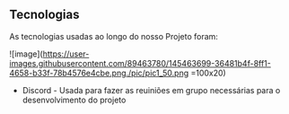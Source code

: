 
## Tecnologias
As tecnologias usadas ao longo do nosso Projeto foram:

![image](https://user-images.githubusercontent.com/89463780/145463699-36481b4f-8ff1-4658-b33f-78b4576e4cbe.png./pic/pic1_50.png =100x20)
* Discord - Usada para fazer as reuiniões em grupo necessárias para o desenvolvimento do projeto
